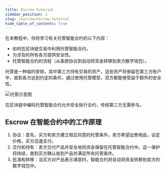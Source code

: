 ```yaml
---
title: Escrow tutorial
sidebar_position: 1
slug: /escrow/escrow-tutorial
hide_table_of_contents: true
---
```


在本教程中，你将学习有关托管智能合约的以下内容：

- 如何在区块链交易中利用托管智能合约。
- 为涉及的所有各方提供安全性。
- 托管智能合约的流程（从条款协议到自动将资金转移到卖方数字钱包）。

托管是一种临时安排，其中第三方持有交易的资产。这些资产将保留在第三方账户中，直到各方达到约定的条件。通过使用托管模型，双方都能够受益于额外的安全性。

![托管示意图](/img/09/escrow-diagram.png)

在区块链中编码托管智能合约允许安全执行合约，传统第三方无需参与。

## Escrow 在智能合约中的工作原理

1. 协议：首先，买方和卖方建立相互同意的托管条件。卖方希望出售物品，设定价格，买方迅速支付。
2. 交付和持有：卖方交付产品并安全地将资金保留在托管智能合约中。这一保护将持续，直到买方确认收到产品并满足所有托管条件。
3. 批准和转移：当买方对产品表示满意时，智能合约将自动将资金转移到卖方的数字钱包中。